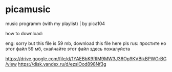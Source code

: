 # picamusic
music programm (with my playlist) | by pica104

how to download:

eng: sorry but this file is 59 mb, download this file here pls
rus: простите но этот файл 59 мб, скайчайте этот файл здесь пожалуйста

https://drive.google.com/file/d/1YAEBbK9RlM9MW3J36Op9KVBikBPWGrBG/view
https://disk.yandex.ru/d/ezsiOod898Nf3g
